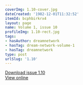 ```yaml
---
coverImg: 1.10-cover.jpg
dateCreated: '1982-12-01T11:32:52'
itemId: bcphbirkrx4
layout: page
name: Volume 1, issue 10
profileImg: 1.10-rect.jpg
tags:
- hasAuthor: dreamnetwork
- hasTag: dream-network-volume-1
- hasTag: dreamnetwork
type: post
urlSlug: '1.10'
---
```

<a href="../files/pdfs/Volume_1/1.10_Fusion_Volume_1_No._10_of_The_Dream_Network_Bulletin.pdf" download="">Download issue 1.10</a><br><a href="../files/pdfs/Volume_1/1.10_Fusion_Volume_1_No._10_of_The_Dream_Network_Bulletin.pdf">View online</a>